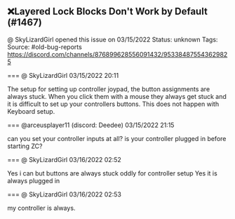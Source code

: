 ## ❌Layered Lock Blocks Don't Work by Default (#1467)
@ SkyLizardGirl opened this issue on 03/15/2022
Status: unknown
Tags: 
Source: #old-bug-reports https://discord.com/channels/876899628556091432/953384875543629825


=== @ SkyLizardGirl 03/15/2022 20:11

The setup for setting up controller joypad, the button assignments are always stuck. When you click them with a mouse they always get stuck and it is difficult to set up your controllers buttons.
This does not happen with Keyboard setup.

=== @arceusplayer11 (discord: Deedee) 03/15/2022 21:15

can you set your controller inputs at all?
is your controller plugged in before starting ZC?

=== @ SkyLizardGirl 03/16/2022 02:52

Yes i can but buttons are always stuck oddly
for controller setup
Yes it is always plugged in

=== @ SkyLizardGirl 03/16/2022 02:53

my controller is always.
